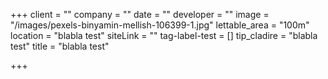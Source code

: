 +++
client = ""
company = ""
date = ""
developer = ""
image = "/images/pexels-binyamin-mellish-106399-1.jpg"
lettable_area = "100m"
location = "blabla test"
siteLink = ""
tag-label-test = []
tip_cladire = "blabla test"
title = "blabla test"

+++
